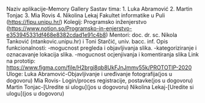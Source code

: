 Naziv aplikacije-Memory Gallery
Sastav tima: 1. Luka Abramović
             2. Martin Tonjac
             3. Mia Rovis
             4. Nikolina Lekaj
Fakultet informatike u Puli (https://fipu.unipu.hr/)
Kolegij: Programsko inženjerstvo (https://www.notion.so/Programsko-in-enjerstvo-e353945331df468e8382cdad1e91c4b8)
Mentori: doc. dr. sc. Nikola Tanković (ntankovic.unipu.hr) i Toni Starčić, univ. bacc. inf.
Opis funkcionalnosti: -mogucnost pregleda i objavljivanja slika.
                      -kategoriziranje i oznacavanje lokacija slika.
                      -mogucnost ocjenjivanja i komentiranja slika
Link na prototip: https://www.figma.com/file/H2brgi8qb8UkFJnJmmv55k/PROTOTIP-2020
Uloge: 
Luka Abramović-Objavljivanje i uređivanje fotografija(jos u dogovoru)
Mia Rovis- Login/proces registracije, postavke(jos u dogovoru)
Martin Tonjac-[Uredite si ulogu](jos u dogovoru)
Nikolina Lekaj-[Uredite si ulogu](jos u dogovoru)
